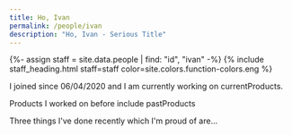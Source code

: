 ```yaml
---
title: Ho, Ivan
permalink: /people/ivan
description: "Ho, Ivan - Serious Title"
---
```


{%- assign staff = site.data.people | find: "id", "ivan" -%}
{% include staff_heading.html staff=staff color=site.colors.function-colors.eng %}

<p>I joined since 06/04/2020 and I am currently working on currentProducts.</p>

<p>Products I worked on before include pastProducts</p>

<p>Three things I've done recently which I'm proud of are...</p>

